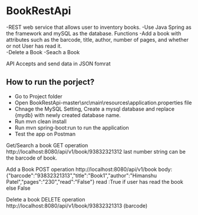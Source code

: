 # BookRestApi

-REST web service that allows user to inventory books.                                                                                      -Use Java Spring as the framework and mySQL as the database.
Functions                                                                                                                                  -Add a book with attributes such as the barcode, title, author, number of pages, and whether or not User has read it.                      
-Delete a Book                                                                                                                             -Seach a Book

API Accepts and send data in JSON fomrat


How to run the porject?
-
- Go to Project folder
- Open BookRestApi-master\src\main\resources\application.properties file
- Chnage the MySQL Setting, Create a mysql database and replace {mydb} with newly created database name.
- Run mvn clean install
- Run mvn spring-boot:run to run the application
- Test the app on Postman

Get/Search a book 
GET operation
http://localhost:8080/api/v1/book/93832321312
last number string can be the barcode of book.
 
Add a Book
POST operation
http://localhost:8080/api/v1/book 
body: {"barcode":"93832321313","title":"Book1","author":"Himanshu Patel","pages":"230","read":"False"}
read :True if user has read the book else False

Delete a book
DELETE operation
http://localhost:8080/api/v1/book/93832321313 (barcode) 

